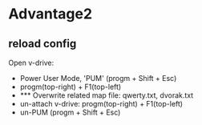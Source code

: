# Advantage2

## reload config
Open v-drive:
- Power User Mode, 'PUM' (progm + Shift + Esc)
- progm(top-right) + F1(top-left)
- *** Overwrite related map file: qwerty.txt, dvorak.txt
- un-attach v-drive: progm(top-right) + F1(top-left)
- un-PUM            (progm + Shift + Esc)
